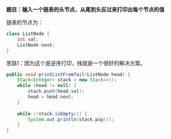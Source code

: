 **题目：输入一个链表的头节点，从尾到头反过来打印出每个节点的值**

链表的节点为：

```java
class ListNode {
    int val;
    ListNode next;
}
```



思路1：因为这个是逆序打印，栈就是一个很好的解决方案。

```java
public void printListFromTail(ListNode head) {
    Stack<Integer> stack = new Stack<>();
    while (head != null) {
        stack.push(head.val);
        head = head.next;
    }
    
    while (!stack.isEmpty()) {
        System.out.println(stack.pop());
    }
}
```
